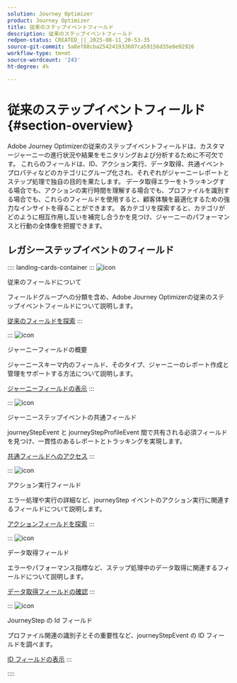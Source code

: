 ```yaml
---
solution: Journey Optimizer
product: Journey Optimizer
title: 従来のステップイベントフィールド
description: 従来のステップイベントフィールド
redpen-status: CREATED_||_2025-08-11_20-53-35
source-git-commit: 5a8ef88cba254241933607ca59156d35e0e92926
workflow-type: tm+mt
source-wordcount: '243'
ht-degree: 4%

---
```



# 従来のステップイベントフィールド{#section-overview}

Adobe Journey Optimizerの従来のステップイベントフィールドは、カスタマージャーニーの進行状況や結果をモニタリングおよび分析するために不可欠です。 これらのフィールドは、ID、アクション実行、データ取得、共通イベントプロパティなどのカテゴリにグループ化され、それぞれがジャーニーレポートとステップ処理で独自の目的を果たします。 データ取得エラーをトラッキングする場合でも、アクションの実行時間を理解する場合でも、プロファイルを識別する場合でも、これらのフィールドを使用すると、顧客体験を最適化するための強力なインサイトを得ることができます。 各カテゴリを探索すると、カテゴリがどのように相互作用し互いを補完し合うかを見つけ、ジャーニーのパフォーマンスと行動の全体像を把握できます。

## レガシーステップイベントのフィールド

:::: landing-cards-container
:::
![icon](https://cdn.experienceleague.adobe.com/icons/book.svg)

従来のフィールドについて

フィールドグループへの分類を含め、Adobe Journey Optimizerの従来のステップイベントフィールドについて説明します。

[従来のフィールドを探索](../using/reports/sharing-legacy-fields.md)
:::

:::
![icon](https://cdn.experienceleague.adobe.com/icons/chart-line.svg)

ジャーニーフィールドの概要

ジャーニースキーマ内のフィールド、そのタイプ、ジャーニーのレポート作成と管理をサポートする方法について説明します。

[ジャーニーフィールドの表示](../using/reports/sharing-journey-fields.md)
:::

:::
![icon](https://cdn.experienceleague.adobe.com/icons/list-check.svg)

ジャーニーステップイベントの共通フィールド

journeyStepEvent と journeyStepProfileEvent 間で共有される必須フィールドを見つけ、一貫性のあるレポートとトラッキングを実現します。

[共通フィールドへのアクセス](../using/reports/sharing-common-fields.md)
:::

:::
![icon](https://cdn.experienceleague.adobe.com/icons/gear.svg)

アクション実行フィールド

エラー処理や実行の詳細など、journeyStep イベントのアクション実行に関連するフィールドについて説明します。

[アクションフィールドを探索](../using/reports/sharing-execution-fields.md)
:::

:::
![icon](https://cdn.experienceleague.adobe.com/icons/code-branch.svg)

データ取得フィールド

エラーやパフォーマンス指標など、ステップ処理中のデータ取得に関連するフィールドについて説明します。

[データ取得フィールドの確認](../using/reports/sharing-fetch-fields.md)
:::

:::
![icon](https://cdn.experienceleague.adobe.com/icons/bullseye.svg)

JourneyStep の Id フィールド

プロファイル関連の識別子とその重要性など、journeyStepEvent の ID フィールドを調べます。

[ID フィールドの表示](../using/reports/sharing-identity-fields.md)
:::

::::
